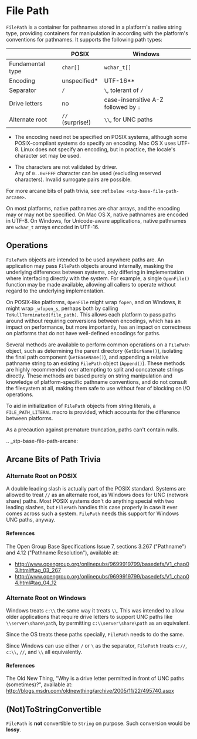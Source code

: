 # File Path

`FilePath` is a container for pathnames stored in a platform's native string type, providing containers for manipulation in according with the platform's conventions for pathnames.
It supports the following path types:

|                  | POSIX              | Windows                                |
|------------------|--------------------|----------------------------------------|
| Fundamental type | `char[]`           | `wchar_t[]`                            |
| Encoding         | unspecified*       | UTF-16**                               |
| Separator        | `/`                | `\`, tolerant of `/`                   |
| Drive letters    | no                 | case-insensitive A-Z followed by `:`   |
| Alternate root   | `//` (surprise!)   | `\\`, for UNC paths                    |

* The encoding need not be specified on POSIX systems, although some
  POSIX-compliant systems do specify an encoding. Mac OS X uses UTF-8.
  Linux does not specify an encoding, but in practice, the locale's
  character set may be used.

* The characters are not validated by driver.  
  Any of `0..0xFFFF` character can be used (excluding reserved characters).
  Invalid surrogate pairs are possible.

For more arcane bits of path trivia, see :ref:`below <stp-base-file-path-arcane>`.

On most platforms, native pathnames are char arrays, and the encoding may or may not be specified. On Mac OS X, native pathnames are encoded in UTF-8.
On Windows, for Unicode-aware applications, native pathnames are `wchar_t` arrays encoded in UTF-16.

## Operations

`FilePath` objects are intended to be used anywhere paths are.
An application may pass `FilePath` objects around internally, masking the underlying differences between systems, only differing in implementation where interfacing directly with the system. For example, a single `OpenFile()` function may be made available, allowing all callers to operate without regard to the underlying implementation.

On POSIX-like platforms, `OpenFile` might wrap `fopen`, and on Windows, it might wrap `_wfopen_s`, perhaps both by calling `ToNullTerminated(file_path)`.
This allows each platform to pass paths around without requiring conversions between encodings, which has an impact on performance, but more importantly, has an impact on correctness on platforms that do not have well-defined encodings for paths.

Several methods are available to perform common operations on a `FilePath` object, such as determining the parent directory (`GetDirName()`), isolating the final path component (`GetBaseName()`), and appending a relative pathname string to an existing `FilePath` object (`Append()`).
These methods are highly recommended over attempting to split and concatenate strings directly. These methods are based purely on string manipulation and knowledge of platform-specific pathname conventions, and do not consult the filesystem at all, making them safe to use without fear of blocking on I/O operations.

To aid in initialization of `FilePath` objects from string literals, a `FILE_PATH_LITERAL` macro is provided, which accounts for the difference between platforms.

As a precaution against premature truncation, paths can't contain nulls.

.. _stp-base-file-path-arcane:

## Arcane Bits of Path Trivia

### Alternate Root on POSIX

A double leading slash is actually part of the POSIX standard.
Systems are allowed to treat `//` as an alternate root, as Windows does for UNC (network share) paths.
Most POSIX systems don't do anything special with two leading slashes, but `FilePath` handles this case properly in case it ever comes across such a system. `FilePath` needs this support for Windows UNC paths, anyway.

#### References

The Open Group Base Specifications Issue 7, sections 3.267 ("Pathname") and 4.12 ("Pathname Resolution"), available at:

* http://www.opengroup.org/onlinepubs/9699919799/basedefs/V1_chap03.html#tag_03_267
* http://www.opengroup.org/onlinepubs/9699919799/basedefs/V1_chap04.html#tag_04_12

### Alternate Root on Windows

Windows treats `c:\\` the same way it treats `\\`.  This was intended to allow older applications that require drive letters to support UNC paths like `\\server\share\path`, by permitting `c:\\server\share\path` as an equivalent.

Since the OS treats these paths specially, `FilePath` needs to do the same.

Since Windows can use either `/` or `\` as the separator,
`FilePath` treats `c://`, `c:\\`, `//`, and `\\` all equivalently.

#### References

The Old New Thing, "Why is a drive letter permitted in front of UNC
paths (sometimes)?", available at:
http://blogs.msdn.com/oldnewthing/archive/2005/11/22/495740.aspx

## (Not)ToStringConvertible

`FilePath` is **not** convertible to `String` on purpose.
Such conversion would be **lossy**.
